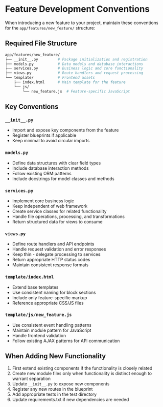# Feature Development Conventions

When introducing a new feature to your project, maintain these conventions for the `app/features/new_feature/` structure:

## Required File Structure

```bash
app/features/new_feature/
├── __init__.py         # Package initialization and registration
├── models.py           # Data models and database interactions
├── services.py         # Business logic and core functionality
├── views.py            # Route handlers and request processing
└── template/           # Frontend assets
    ├── index.html      # Main template for the feature
    └── js/
        └── new_feature.js  # Feature-specific JavaScript
```

## Key Conventions

### `__init__.py`

- Import and expose key components from the feature
- Register blueprints if applicable
- Keep minimal to avoid circular imports

### `models.py`

- Define data structures with clear field types
- Include database interaction methods
- Follow existing ORM patterns
- Include docstrings for model classes and methods

### `services.py`

- Implement core business logic
- Keep independent of web framework
- Create service classes for related functionality
- Handle file operations, processing, and transformations
- Return structured data for views to consume

### `views.py`

- Define route handlers and API endpoints
- Handle request validation and error responses
- Keep thin - delegate processing to services
- Return appropriate HTTP status codes
- Maintain consistent response formats

### `template/index.html`

- Extend base templates
- Use consistent naming for block sections
- Include only feature-specific markup
- Reference appropriate CSS/JS files

### `template/js/new_feature.js`

- Use consistent event handling patterns
- Maintain module pattern for JavaScript
- Handle frontend validation
- Follow existing AJAX patterns for API communication

## When Adding New Functionality

1. First extend existing components if the functionality is closely related
2. Create new module files only when functionality is distinct enough to warrant separation
3. Update `__init__.py` to expose new components
4. Register any new routes in the blueprint
5. Add appropriate tests in the test directory
6. Update requirements.txt if new dependencies are needed
